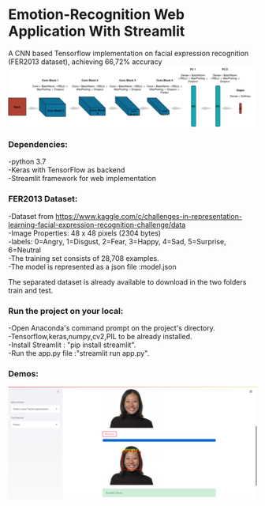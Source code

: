 # Emotion-Recognition Web Application With Streamlit 
A CNN based Tensorflow implementation on facial expression recognition (FER2013 dataset), achieving 66,72% accuracy 
![](model.png)

### Dependencies:
-python 3.7<br/>
-Keras with TensorFlow as backend<br/>
-Streamlit framework for web implementation

### FER2013 Dataset:
-Dataset from https://www.kaggle.com/c/challenges-in-representation-learning-facial-expression-recognition-challenge/data<br/>
-Image Properties: 48 x 48 pixels (2304 bytes)<br/>
-labels: 0=Angry, 1=Disgust, 2=Fear, 3=Happy, 4=Sad, 5=Surprise, 6=Neutral<br/>
-The training set consists of 28,708 examples.<br/>
-The model is represented as a json file :model.json

The separated dataset is already available to download in the two folders train and test.
### Run the project on your local:

-Open Anaconda's command prompt on the project's directory.<br/>
-Tensorflow,keras,numpy,cv2,PIL to be already installed.<br/>
-Install Streamlit : "pip install streamlit".<br/>
-Run the app.py file :"streamlit run app.py".

### Demos:
![](demo.PNG)

